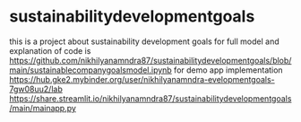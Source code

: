 # sustainabilitydevelopmentgoals
this is a project about sustainability development goals
for full model and explanation of code  is https://github.com/nikhilyanamndra87/sustainabilitydevelopmentgoals/blob/main/sustainablecompanygoalsmodel.ipynb
for demo app implementation https://hub.gke2.mybinder.org/user/nikhilyanamndra-evelopmentgoals-7gw08uu2/lab
https://share.streamlit.io/nikhilyanamndra87/sustainabilitydevelopmentgoals/main/mainapp.py
